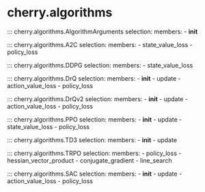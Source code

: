 
# cherry.algorithms

::: cherry.algorithms.AlgorithmArguments
    selection:
      members:
        - __init__

::: cherry.algorithms.A2C
    selection:
      members:
        - state_value_loss
        - policy_loss

::: cherry.algorithms.DDPG
    selection:
      members:
        - state_value_loss

::: cherry.algorithms.DrQ
    selection:
      members:
        - __init__
        - update
        - action_value_loss
        - policy_loss

::: cherry.algorithms.DrQv2
    selection:
      members:
        - __init__
        - update
        - action_value_loss
        - policy_loss

::: cherry.algorithms.PPO
    selection:
      members:
        - __init__
        - update
        - state_value_loss
        - policy_loss

::: cherry.algorithms.TD3
    selection:
      members:
        - __init__
        - update

::: cherry.algorithms.TRPO
    selection:
      members:
        - policy_loss
        - hessian_vector_product
        - conjugate_gradient
        - line_search

::: cherry.algorithms.SAC
    selection:
      members:
        - __init__
        - update
        - action_value_loss
        - policy_loss
